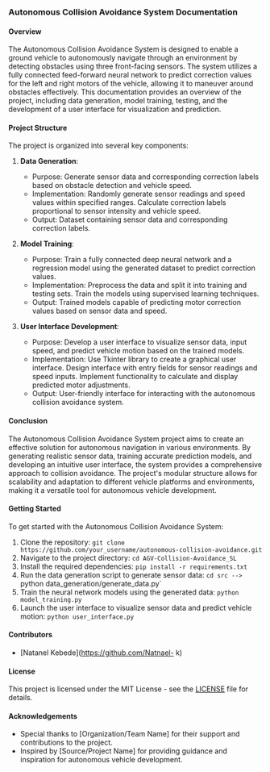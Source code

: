 ### Autonomous Collision Avoidance System Documentation

#### Overview
The Autonomous Collision Avoidance System is designed to enable a ground vehicle to autonomously navigate through an environment by detecting obstacles using three front-facing sensors. The system utilizes a fully connected feed-forward neural network to predict correction values for the left and right motors of the vehicle, allowing it to maneuver around obstacles effectively. This documentation provides an overview of the project, including data generation, model training, testing, and the development of a user interface for visualization and prediction.

#### Project Structure
The project is organized into several key components:

1. **Data Generation**:
   - Purpose: Generate sensor data and corresponding correction labels based on obstacle detection and vehicle speed.
   - Implementation: Randomly generate sensor readings and speed values within specified ranges. Calculate correction labels proportional to sensor intensity and vehicle speed.
   - Output: Dataset containing sensor data and corresponding correction labels.

2. **Model Training**:
   - Purpose: Train a fully connected deep neural network and a regression model using the generated dataset to predict correction values.
   - Implementation: Preprocess the data and split it into training and testing sets. Train the models using supervised learning techniques.
   - Output: Trained models capable of predicting motor correction values based on sensor data and speed.

3. **User Interface Development**:
   - Purpose: Develop a user interface to visualize sensor data, input speed, and predict vehicle motion based on the trained models.
   - Implementation: Use Tkinter library to create a graphical user interface. Design interface with entry fields for sensor readings and speed inputs. Implement functionality to calculate and display predicted motor adjustments.
   - Output: User-friendly interface for interacting with the autonomous collision avoidance system.

#### Conclusion
The Autonomous Collision Avoidance System project aims to create an effective solution for autonomous navigation in various environments. By generating realistic sensor data, training accurate prediction models, and developing an intuitive user interface, the system provides a comprehensive approach to collision avoidance. The project's modular structure allows for scalability and adaptation to different vehicle platforms and environments, making it a versatile tool for autonomous vehicle development.

#### Getting Started
To get started with the Autonomous Collision Avoidance System:
1. Clone the repository: `git clone https://github.com/your_username/autonomous-collision-avoidance.git`
2. Navigate to the project directory: `cd AGV-Collision-Avoidance_SL`
3. Install the required dependencies: `pip install -r requirements.txt`
4. Run the data generation script to generate sensor data: `cd src --> `python data_generation/generate_data.py`
5. Train the neural network models using the generated data: `python model_training.py`
6. Launch the user interface to visualize sensor data and predict vehicle motion: `python user_interface.py`

#### Contributors
- [Natanel Kebede](https://github.com/Natnael- k)


#### License
This project is licensed under the MIT License - see the [LICENSE](LICENSE) file for details.

#### Acknowledgements
- Special thanks to [Organization/Team Name] for their support and contributions to the project.
- Inspired by [Source/Project Name] for providing guidance and inspiration for autonomous vehicle development.
